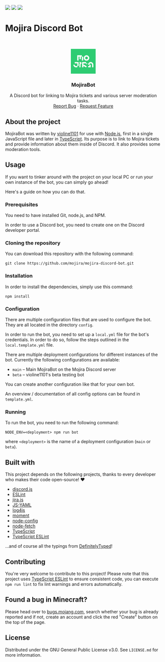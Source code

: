 <!-- shields -->
[![](https://img.shields.io/github/issues/mojira/mojira-discord-bot)](https://github.com/mojira/mojira-discord-bot/issues)
[![](https://img.shields.io/github/stars/mojira/mojira-discord-bot)](https://github.com/mojira/mojira-discord-bot/stargazers)
[![](https://img.shields.io/github/license/mojira/mojira-discord-bot)](https://github.com/mojira/mojira-discord-bot/blob/master/LICENSE.md)

# Mojira Discord Bot

<!-- PROJECT LOGO -->
<br/>
<p align="center">
  <a href="https://bugs.mojang.com/">
    <img src="mojira_logo.png" alt="MojiraBot" width="80" height="80">
  </a>

  <h3 align="center">MojiraBot</h3>

  <p align="center">
    A Discord bot for linking to Mojira tickets and various server moderation tasks.
    <br/>
    <a href="https://github.com/mojira/mojira-discord-bot/issues">Report Bug</a>
    ·
    <a href="https://github.com/mojira/mojira-discord-bot/issues">Request Feature</a>
  </p>
</p>

## About the project
MojiraBot was written by [violine1101](https://github.com/violine1101) for use with [Node.js](https://nodejs.org), first in a single JavaScript file and later in [TypeScript](https://github.com/Microsoft/TypeScript/). Its purpose is to link to Mojira tickets and provide information about them inside of Discord. It also provides some moderation tools.

## Usage
If you want to tinker around with the project on your local PC or run your own instance of the bot, you can simply go ahead!

Here's a guide on how you can do that.

### Prerequisites
You need to have installed Git, node.js, and NPM.

In order to use a Discord bot, you need to create one on the Discord developer portal.

### Cloning the repository
You can download this repository with the following command:

```
git clone https://github.com/mojira/mojira-discord-bot.git
```

### Installation
In order to install the dependencies, simply use this command:

```
npm install
```

### Configuration
There are multiple configuration files that are used to configure the bot. They are all located in the directory `config`.

In order to run the bot, you need to set up a `local.yml` file for the bot's credentials. In order to do so, follow the steps outlined in the `local.template.yml` file.

There are multiple deployment configurations for different instances of the bot. Currently the following configurations are available:
- `main` – Main MojiraBot on the Mojira Discord server
- `beta` – violine1101's beta testing bot

You can create another configuration like that for your own bot.

An overview / documentation of all config options can be found in `template.yml`.

### Running
To run the bot, you need to run the following command:

```
NODE_ENV=<deployment> npm run bot
```

where `<deployment>` is the name of a deployment configuration (`main` or `beta`).

## Built with

This project depends on the following projects, thanks to every developer who makes their code open-source! :heart:

- [discord.js](https://github.com/discordjs/discord.js/)
- [ESLint](https://github.com/eslint/eslint)
- [jira.js](https://github.com/MrRefactoring/jira.js)
- [JS-YAML](https://github.com/nodeca/js-yaml)
- [log4js](https://github.com/log4js-node/log4js-node)
- [moment](https://github.com/moment/moment)
- [node-config](https://github.com/lorenwest/node-config)
- [node-fetch](https://github.com/node-fetch/node-fetch)
- [TypeScript](https://github.com/Microsoft/TypeScript/)
- [TypeScript ESLint](https://github.com/typescript-eslint/typescript-eslint/)

...and of course all the typings from [DefinitelyTyped](https://github.com/DefinitelyTyped/DefinitelyTyped/)!

## Contributing

You're very welcome to contribute to this project! Please note that this project uses [TypeScript ESLint](https://github.com/typescript-eslint/typescript-eslint/) to ensure consistent code, you can execute `npm run lint` to fix lint warnings and errors automatically.

## Found a bug in Minecraft?

Please head over to [bugs.mojang.com](https://bugs.mojang.com), search whether your bug is already reported and if not, create an account and click the red "Create" button on the top of the page.

## License

Distributed under the GNU General Public License v3.0. See `LICENSE.md` for more information.
